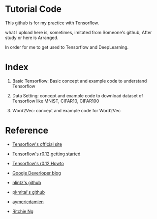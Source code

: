 # Tutorial Code 

  This github is for my practice with Tensorflow. 

  what I upload here is, sometimes, imitated from Someone's github, After study or here is Arranged. 

  In order for me to get used to Tensorflow and DeepLearning.
  
# Index

  01. Basic Tensorflow: Basic concept and example code to understand Tensorflow
  
  02. Data Setting: concept and example code to download dataset of Tensorflow like MNIST, CIFAR10, CIFAR100
  
  03. Word2Vec: concept and example code for Word2Vec

# Reference 

  - [Tensorflow's official site](https://www.tensorflow.org/get_started/) 
  
  - [Tensorflow's r0.12 getting started](https://www.tensorflow.org/versions/r0.12/get_started/basic_usage)
  
  - [Tensorflow's r0.12 Howto](https://www.tensorflow.org/versions/r0.12/how_tos/)
  
  - [Google Deverloper blog](https://developers.googleblog.com/2017/09/introducing-tensorflow-datasets.html)

  - [nlintz's github](https://github.com/nlintz/TensorFlow-Tutorials)

  - [pkmital's github](https://github.com/pkmital/tensorflow_tutorials)

  - [aymericdamien](https://github.com/aymericdamien/TensorFlow-Examples)

  - [Ritchie Ng](http://www.ritchieng.com/machine-learning/deep-learning/tensorflow/regularization/) 
 
